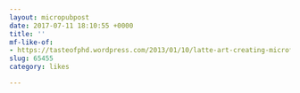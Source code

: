 ```yaml
---
layout: micropubpost
date: 2017-07-11 18:10:55 +0000
title: ''
mf-like-of:
- https://tasteofphd.wordpress.com/2013/01/10/latte-art-creating-microfoam-milk-without-a-steamer/
slug: 65455
category: likes

---
```

